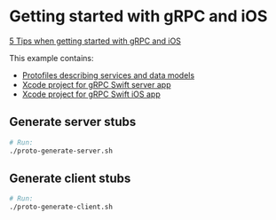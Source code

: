 # Getting started with gRPC and iOS

[5 Tips when getting started with gRPC and iOS](https://medium.com/@thomsmed/5-tips-when-getting-started-with-grpc-and-ios-9e4323bd6b98)

This example contains:
- [Protofiles describing services and data models](GRPCFTWProtofiles)
- [Xcode project for gRPC Swift server app](GRPCFTWServer)
- [Xcode project for gRPC Swift iOS app](GRPCFTWClient)

## Generate server stubs

```bash
# Run:
./proto-generate-server.sh
```

## Generate client stubs

```bash
# Run:
./proto-generate-client.sh
```
